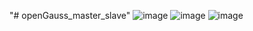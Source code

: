 "# openGauss_master_slave" 
![image](https://user-images.githubusercontent.com/4635861/137876048-c1fd20b2-257c-40ef-8974-6b04653bf90d.png)
![image](https://user-images.githubusercontent.com/4635861/137875839-794355b6-81ea-4d57-96a3-ab4600dd11e1.png)
![image](https://user-images.githubusercontent.com/4635861/137875941-3ad483a5-e8c8-401b-be26-fea4d90670db.png)
